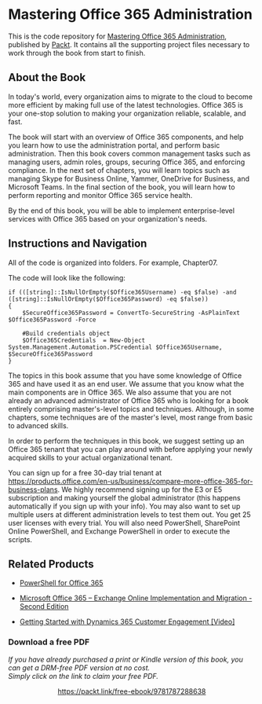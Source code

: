 


# Mastering Office 365 Administration
This is the code repository for [Mastering Office 365 Administration](https://www.packtpub.com/virtualization-and-cloud/mastering-office-365-administration?utm_source=github&utm_medium=repository&utm_campaign=9781787288638), published by [Packt](https://www.packtpub.com/?utm_source=github). It contains all the supporting project files necessary to work through the book from start to finish.
## About the Book
In today's world, every organization aims to migrate to the cloud to become more efficient by making full use of the latest technologies. Office 365 is your one-stop solution to making your organization reliable, scalable, and fast.

The book will start with an overview of Office 365 components, and help you learn how to use the administration portal, and perform basic administration. Then this book covers common management tasks such as managing users, admin roles, groups, securing Office 365, and enforcing compliance. In the next set of chapters, you will learn topics such as managing Skype for Business Online, Yammer, OneDrive for Business, and Microsoft Teams. In the final section of the book, you will learn how to perform reporting and monitor Office 365 service health.

By the end of this book, you will be able to implement enterprise-level services with Office 365 based on your organization's needs.
## Instructions and Navigation
All of the code is organized into folders. For example, Chapter07.

The code will look like the following:
```
if (([string]::IsNullOrEmpty($Office365Username) -eq $false) -and ([string]::IsNullOrEmpty($Office365Password) -eq $false))
{
    $SecureOffice365Password = ConvertTo-SecureString -AsPlainText $Office365Password -Force

    #Build credentials object
    $Office365Credentials  = New-Object System.Management.Automation.PSCredential $Office365Username, $SecureOffice365Password
}
```

The topics in this book assume that you have some knowledge of Office 365 and have used it as an end user. We assume that you know what the main components are in Office 365. We also assume that you are not already an advanced administrator of Office 365 who is looking for a book entirely comprising master's-level topics and techniques. Although, in some chapters, some techniques are of the master's level, most range from basic to advanced skills.

In order to perform the techniques in this book, we suggest setting up an Office 365 tenant that you can play around with before applying your newly acquired skills to your actual organizational tenant.

You can sign up for a free 30-day trial tenant at https://products.office.com/en-us/business/compare-more-office-365-for-business-plans. We highly recommend signing up for the E3 or E5 subscription and making yourself the global administrator (this happens automatically if you sign up with your info). You may also want to set up multiple users at different administration levels to test them out. You get 25 user licenses with every trial. You will also need PowerShell, SharePoint Online PowerShell, and Exchange PowerShell in order to execute the scripts.

## Related Products
* [PowerShell for Office 365](https://www.packtpub.com/networking-and-servers/powershell-office-365?utm_source=github&utm_medium=repository&utm_campaign=9781787127999)

* [Microsoft Office 365 – Exchange Online Implementation and Migration - Second Edition](https://www.packtpub.com/networking-and-servers/microsoft-office-365-exchange-online-implementation-and-migration-second-edit?utm_source=github&utm_medium=repository&utm_campaign=9781784395520)

* [Getting Started with Dynamics 365 Customer Engagement [Video]](https://www.packtpub.com/game-development/getting-started-dynamics-365-customer-engagement-video?utm_source=github&utm_medium=repository&utm_campaign=9781788292887)
### Download a free PDF

 <i>If you have already purchased a print or Kindle version of this book, you can get a DRM-free PDF version at no cost.<br>Simply click on the link to claim your free PDF.</i>
<p align="center"> <a href="https://packt.link/free-ebook/9781787288638">https://packt.link/free-ebook/9781787288638 </a> </p>